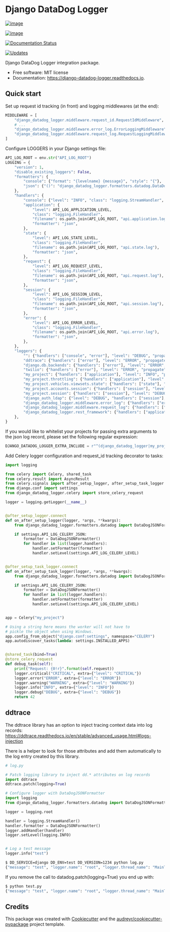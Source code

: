 # Django DataDog Logger

[![image](https://img.shields.io/pypi/v/django-datadog-logger.svg)](https://pypi.python.org/pypi/django-datadog-logger)

[![image](https://img.shields.io/travis/namespace-ee/django-datadog-logger.svg)](https://travis-ci.com/namespace-ee/django-datadog-logger)

[![Documentation Status](https://readthedocs.org/projects/django-datadog-logger/badge/?version=latest)](https://django-datadog-logger.readthedocs.io/en/latest/?badge=latest)

[![Updates](https://pyup.io/repos/github/namespace-ee/django-datadog-logger/shield.svg)](https://pyup.io/repos/github/namespace-ee/django-datadog-logger/)

Django DataDog Logger integration package.

-   Free software: MIT license
-   Documentation: <https://django-datadog-logger.readthedocs.io>.

## Quick start

Set up request id tracking (in front) and logging middlewares (at the
end):

``` python
MIDDLEWARE = [
    "django_datadog_logger.middleware.request_id.RequestIdMiddleware",
    # ...
    "django_datadog_logger.middleware.error_log.ErrorLoggingMiddleware",
    "django_datadog_logger.middleware.request_log.RequestLoggingMiddleware",
]
```

Configure LOGGERS in your Django settings file:

``` python
API_LOG_ROOT = env.str("API_LOG_ROOT")
LOGGING = {
    "version": 1,
    "disable_existing_loggers": False,
    "formatters": {
        "console": {"format": "{levelname} {message}", "style": "{"},
        "json": {"()": "django_datadog_logger.formatters.datadog.DataDogJSONFormatter"},
    },
    "handlers": {
        "console": {"level": "INFO", "class": "logging.StreamHandler", "formatter": "console"},
        "application": {
            "level": API_LOG_APPLICATION_LEVEL,
            "class": "logging.FileHandler",
            "filename": os.path.join(API_LOG_ROOT, "api.application.log"),
            "formatter": "json",
        },
        "state": {
            "level": API_LOG_STATE_LEVEL,
            "class": "logging.FileHandler",
            "filename": os.path.join(API_LOG_ROOT, "api.state.log"),
            "formatter": "json",
        },
        "request": {
            "level": API_LOG_REQUEST_LEVEL,
            "class": "logging.FileHandler",
            "filename": os.path.join(API_LOG_ROOT, "api.request.log"),
            "formatter": "json",
        },
        "session": {
            "level": API_LOG_SESSION_LEVEL,
            "class": "logging.FileHandler",
            "filename": os.path.join(API_LOG_ROOT, "api.session.log"),
            "formatter": "json",
        },
        "error": {
            "level": API_LOG_ERROR_LEVEL,
            "class": "logging.FileHandler",
            "filename": os.path.join(API_LOG_ROOT, "api.error.log"),
            "formatter": "json",
        },
    },
    "loggers": {
        "": {"handlers": ["console", "error"], "level": "DEBUG", "propagate": True},
        "ddtrace": {"handlers": ["error"], "level": "ERROR", "propagate": False},
        "django.db.backends": {"handlers": ["error"], "level": "ERROR", "propagate": False},
        "twilio": {"handlers": ["error"], "level": "ERROR", "propagate": False},
        "my_project": {"handlers": ["application"], "level": "INFO", "propagate": False},
        "my_project.throttling": {"handlers": ["application"], "level": "DEBUG", "propagate": False},
        "my_project.vehicles.viewsets.state": {"handlers": ["state"], "level": "INFO", "propagate": False},
        "my_project.accounts.session": {"handlers": ["session"], "level": "DEBUG", "propagate": False},
        "my_project.session": {"handlers": ["session"], "level": "DEBUG", "propagate": False},
        "django_auth_ldap": {"level": "DEBUG", "handlers": ["session"], "propagate": False},
        "django_datadog_logger.middleware.error_log": {"handlers": ["error"], "level": "INFO", "propagate": False},
        "django_datadog_logger.middleware.request_log": {"handlers": ["request"], "level": "INFO", "propagate": False},
        "django_datadog_logger.rest_framework": {"handlers": ["application"], "level": "INFO", "propagate": False},
    },
}
```

If you would like to whitelist your projects for passing extra arguments
to the json log record, please set the following regular expression:

``` python
DJANGO_DATADOG_LOGGER_EXTRA_INCLUDE = r"^(django_datadog_logger|my_project)(|\..+)$"
```

Add Celery logger configuration and request_id tracking decorator to
tasks:

``` python
import logging

from celery import Celery, shared_task
from celery.result import AsyncResult
from celery.signals import after_setup_logger, after_setup_task_logger
from django.conf import settings
from django_datadog_logger.celery import store_celery_request

logger = logging.getLogger(__name__)


@after_setup_logger.connect
def on_after_setup_logger(logger, *args, **kwargs):
    from django_datadog_logger.formatters.datadog import DataDogJSONFormatter

    if settings.API_LOG_CELERY_JSON:
        formatter = DataDogJSONFormatter()
        for handler in list(logger.handlers):
            handler.setFormatter(formatter)
            handler.setLevel(settings.API_LOG_CELERY_LEVEL)


@after_setup_task_logger.connect
def on_after_setup_task_logger(logger, *args, **kwargs):
    from django_datadog_logger.formatters.datadog import DataDogJSONFormatter

    if settings.API_LOG_CELERY_JSON:
        formatter = DataDogJSONFormatter()
        for handler in list(logger.handlers):
            handler.setFormatter(formatter)
            handler.setLevel(settings.API_LOG_CELERY_LEVEL)


app = Celery("my_project")

# Using a string here means the worker will not have to
# pickle the object when using Windows.
app.config_from_object("django.conf:settings", namespace="CELERY")
app.autodiscover_tasks(lambda: settings.INSTALLED_APPS)


@shared_task(bind=True)
@store_celery_request
def debug_task(self):
    print("Request: {0!r}".format(self.request))
    logger.critical("CRITICAL", extra={"level": "CRITICAL"})
    logger.error("ERROR", extra={"level": "ERROR"})
    logger.warning("WARNING", extra={"level": "WARNING"})
    logger.info("INFO", extra={"level": "INFO"})
    logger.debug("DEBUG", extra={"level": "DEBUG"})
    return 42
```

## ddtrace

The ddtrace library has an option to inject tracing context data into
log records:
<https://ddtrace.readthedocs.io/en/stable/advanced_usage.html#logs-injection>

There is a helper to look for those attributes and add them
automatically to the log entry created by this library.

``` python
# log.py

# Patch logging library to inject dd.* attributes on log records
import ddtrace
ddtrace.patch(logging=True)

# Configure logger with DataDogJSONFormatter
import logging
from django_datadog_logger.formatters.datadog import DataDogJSONFormatter

logger = logging.root

handler = logging.StreamHandler()
handler.formatter = DataDogJSONFormatter()
logger.addHandler(handler)
logger.setLevel(logging.INFO)


# Log a test message
logger.info("test")
```

``` bash
$ DD_SERVICE=django DD_ENV=test DD_VERSION=1234 python log.py
{"message": "test", "logger.name": "root", "logger.thread_name": "MainThread", "logger.method_name": "<module>", "syslog.timestamp": "2021-08-23T18:26:10.391099+00:00", "syslog.severity": "INFO", "dd.version": "1234", "dd.env": "test", "dd.service": "django", "dd.trace_id": "0", "dd.span_id": "0"}
```

If you remove the call to <span
class="title-ref">datadog.patch(logging=True)</span> you end up with:

``` bash
$ python test.py
{"message": "test", "logger.name": "root", "logger.thread_name": "MainThread", "logger.method_name": "<module>", "syslog.timestamp": "2021-08-23T18:27:47.951461+00:00", "syslog.severity": "INFO"}
```

## Credits

This package was created with
[Cookiecutter](https://github.com/audreyr/cookiecutter) and the
[audreyr/cookiecutter-pypackage](https://github.com/audreyr/cookiecutter-pypackage)
project template.
